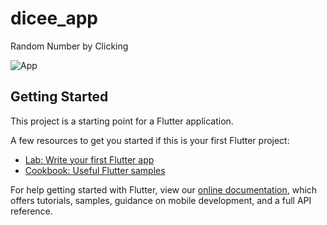# dicee_app

Random Number by Clicking 

![App](https://user-images.githubusercontent.com/44507236/111536671-38458100-8773-11eb-93a2-c91d49794793.gif)


## Getting Started

This project is a starting point for a Flutter application.

A few resources to get you started if this is your first Flutter project:

- [Lab: Write your first Flutter app](https://flutter.dev/docs/get-started/codelab)
- [Cookbook: Useful Flutter samples](https://flutter.dev/docs/cookbook)

For help getting started with Flutter, view our
[online documentation](https://flutter.dev/docs), which offers tutorials,
samples, guidance on mobile development, and a full API reference.

